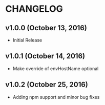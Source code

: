 CHANGELOG
=========
v1.0.0 (October 13, 2016)
------
   * Initial Release

v1.0.1 (October 14, 2016)
------
   * Make override of envHostName optional

v1.0.2 (October 25, 2016)
------
   * Adding npm support and minor bug fixes
